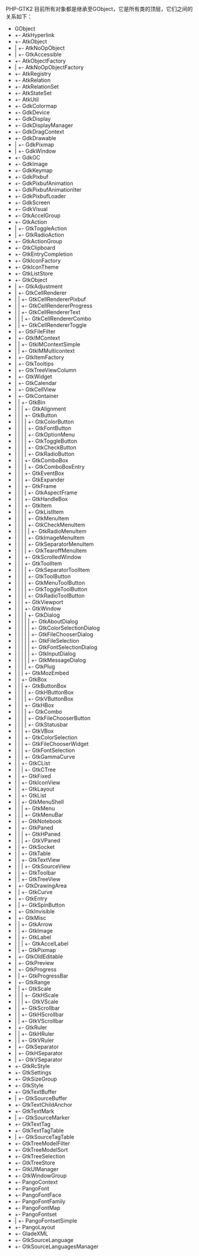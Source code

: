 PHP-GTK2 目前所有对象都是继承至GObject，它是所有类的顶层，它们之间的关系如下：

* GObject
* +- AtkHyperlink
* +- AtkObject
* | +- AtkNoOpObject
* | +- GtkAccessible
* +- AtkObjectFactory
* | +- AtkNoOpObjectFactory
* +- AtkRegistry
* +- AtkRelation
* +- AtkRelationSet
* +- AtkStateSet
* +- AtkUtil
* +- GdkColormap
* +- GdkDevice
* +- GdkDisplay
* +- GdkDisplayManager
* +- GdkDragContext
* +- GdkDrawable
* | +- GdkPixmap
* | +- GdkWindow
* +- GdkGC
* +- GdkImage
* +- GdkKeymap
* +- GdkPixbuf
* +- GdkPixbufAnimation
* +- GdkPixbufAnimationIter
* +- GdkPixbufLoader
* +- GdkScreen
* +- GdkVisual
* +- GtkAccelGroup
* +- GtkAction
* | +- GtkToggleAction
* | +- GtkRadioAction
* +- GtkActionGroup
* +- GtkClipboard
* +- GtkEntryCompletion
* +- GtkIconFactory
* +- GtkIconTheme
* +- GtkListStore
* +- GtkObject
* | +- GtkAdjustment
* | +- GtkCellRenderer
* | | +- GtkCellRendererPixbuf
* | | +- GtkCellRendererProgress
* | | +- GtkCellRendererText
* | | | +- GtkCellRendererCombo
* | | +- GtkCellRendererToggle
* | +- GtkFileFilter
* | +- GtkIMContext
* | | +- GtkIMContextSimple
* | | +- GtkIMMulticontext
* | +- GtkItemFactory
* | +- GtkTooltips
* | +- GtkTreeViewColumn
* | +- GtkWidget
* | +- GtkCalendar
* | +- GtkCellView
* | +- GtkContainer
* | | +- GtkBin
* | | | +- GtkAlignment
* | | | +- GtkButton
* | | | | +- GtkColorButton
* | | | | +- GtkFontButton
* | | | | +- GtkOptionMenu
* | | | | +- GtkToggleButton
* | | | | +- GtkCheckButton
* | | | | +- GtkRadioButton
* | | | +- GtkComboBox
* | | | | +- GtkComboBoxEntry
* | | | +- GtkEventBox
* | | | +- GtkExpander
* | | | +- GtkFrame
* | | | | +- GtkAspectFrame
* | | | +- GtkHandleBox
* | | | +- GtkItem
* | | | | +- GtkListItem
* | | | | +- GtkMenuItem
* | | | | +- GtkCheckMenuItem
* | | | | | +- GtkRadioMenuItem
* | | | | +- GtkImageMenuItem
* | | | | +- GtkSeparatorMenuItem
* | | | | +- GtkTearoffMenuItem
* | | | +- GtkScrolledWindow
* | | | +- GtkToolItem
* | | | | +- GtkSeparatorToolItem
* | | | | +- GtkToolButton
* | | | | +- GtkMenuToolButton
* | | | | +- GtkToggleToolButton
* | | | | +- GtkRadioToolButton
* | | | +- GtkViewport
* | | | +- GtkWindow
* | | | | +- GtkDialog
* | | | | | +- GtkAboutDialog
* | | | | | +- GtkColorSelectionDialog
* | | | | | +- GtkFileChooserDialog
* | | | | | +- GtkFileSelection
* | | | | | +- GtkFontSelectionDialog
* | | | | | +- GtkInputDialog
* | | | | | +- GtkMessageDialog
* | | | | +- GtkPlug
* | | | +- GtkMozEmbed
* | | +- GtkBox
* | | | +- GtkButtonBox
* | | | | +- GtkHButtonBox
* | | | | +- GtkVButtonBox
* | | | +- GtkHBox
* | | | | +- GtkCombo
* | | | | +- GtkFileChooserButton
* | | | | +- GtkStatusbar
* | | | +- GtkVBox
* | | | +- GtkColorSelection
* | | | +- GtkFileChooserWidget
* | | | +- GtkFontSelection
* | | | +- GtkGammaCurve
* | | +- GtkCList
* | | | +- GtkCTree
* | | +- GtkFixed
* | | +- GtkIconView
* | | +- GtkLayout
* | | +- GtkList
* | | +- GtkMenuShell
* | | | +- GtkMenu
* | | | +- GtkMenuBar
* | | +- GtkNotebook
* | | +- GtkPaned
* | | | +- GtkHPaned
* | | | +- GtkVPaned
* | | +- GtkSocket
* | | +- GtkTable
* | | +- GtkTextView
* | | | +- GtkSourceView
* | | +- GtkToolbar
* | | +- GtkTreeView
* | +- GtkDrawingArea
* | | +- GtkCurve
* | +- GtkEntry
* | | +- GtkSpinButton
* | +- GtkInvisible
* | +- GtkMisc
* | | +- GtkArrow
* | | +- GtkImage
* | | +- GtkLabel
* | | | +- GtkAccelLabel
* | | +- GtkPixmap
* | +- GtkOldEditable
* | +- GtkPreview
* | +- GtkProgress
* | | +- GtkProgressBar
* | +- GtkRange
* | | +- GtkScale
* | | | +- GtkHScale
* | | | +- GtkVScale
* | | +- GtkScrollbar
* | | +- GtkHScrollbar
* | | +- GtkVScrollbar
* | +- GtkRuler
* | | +- GtkHRuler
* | | +- GtkVRuler
* | +- GtkSeparator
* | +- GtkHSeparator
* | +- GtkVSeparator
* +- GtkRcStyle
* +- GtkSettings
* +- GtkSizeGroup
* +- GtkStyle
* +- GtkTextBuffer
* | +- GtkSourceBuffer
* +- GtkTextChildAnchor
* +- GtkTextMark
* | +- GtkSourceMarker
* +- GtkTextTag
* +- GtkTextTagTable
* | +- GtkSourceTagTable
* +- GtkTreeModelFilter
* +- GtkTreeModelSort
* +- GtkTreeSelection
* +- GtkTreeStore
* +- GtkUIManager
* +- GtkWindowGroup
* +- PangoContext
* +- PangoFont
* +- PangoFontFace
* +- PangoFontFamily
* +- PangoFontMap
* +- PangoFontset
* | +- PangoFontsetSimple
* +- PangoLayout
* +- GladeXML
* +- GtkSourceLanguage
* +- GtkSourceLanguagesManager